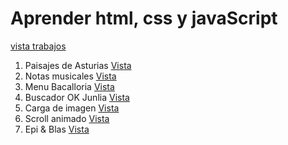 # Aprender html, css y javaScript</h1>

[vista trabajos](https://danielrs59.github.io/---Proyectos/tree/main/danielrs59.github.io/index.html)


<ol>
        <li>Paisajes de Asturias <a href="1-paisajesAsturias/index.html">Vista</a></li>
        <li>Notas musicales <a href="2-notasMusicales/index.html">Vista</a></li>
        <li>Menu Bacalloria <a href="3-menuBacalloria/index.html">Vista</a></li>
        <li>Buscador OK Junlia <a href="4-okJunlia/index.html">Vista</a></li>
        <li>Carga de imagen <a href="5-cargarImagen/index.html">Vista</a></li>
        <li>Scroll animado <a href="6-scrollAnimado/index.html">Vista</a></li>
        <li>Epi & Blas <a href="7-epiBlas/">Vista</a></li>
    </ol>